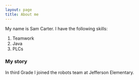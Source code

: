 ```yaml
---
layout: page
title: About me
---
```


My name is Sam Carter. I have the following skills:

1. Teamwork
2. Java
3. PLCs

### My story

In third Grade I joined the robots team at Jefferson Elementary.
